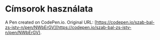# Címsorok használata

A Pen created on CodePen.io. Original URL: [https://codepen.io/szab-bal-zs-istv-n/pen/NWbErGV](https://codepen.io/szab-bal-zs-istv-n/pen/NWbErGV).


